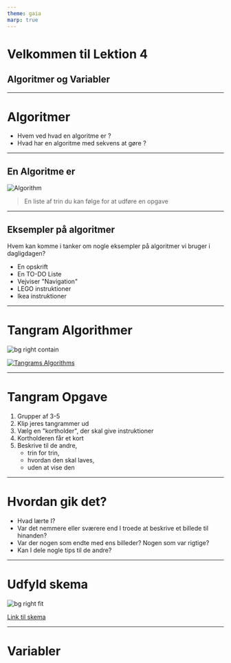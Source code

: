 ```yaml
---
theme: gaia
marp: true
---
```


# Velkommen til Lektion 4

## Algoritmer og Variabler

---

# Algoritmer

* Hvem ved hvad en algoritme er ?
* Hvad har en algoritme med sekvens at gøre ?

---

## En Algoritme er

![Algorithm](https://code.org/curriculum/course4/1/vocab.png)

> En liste af trin du kan følge for at udføre en opgave

---

## Eksempler på algoritmer

Hvem kan komme i tanker om nogle eksempler på algoritmer vi bruger i dagligdagen?

* En opskrift
* En TO-DO Liste
* Vejviser "Navigation"
* LEGO instruktioner
* Ikea instruktioner

---

# Tangram Algorithmer

![bg right contain](https://upload.wikimedia.org/wikipedia/commons/thumb/c/cb/Tangram_set_00.jpg/600px-Tangram_set_00.jpg)

[![Tangrams Algorithms](https://img.youtube.com/vi/xZlKyTwQZv8/0.jpg)](https://youtu.be/xZlKyTwQZv8)

---

# Tangram Opgave

1. Grupper af 3-5
2. Klip jeres tangrammer ud
3. Vælg en "kortholder", der skal give instruktioner
4. Kortholderen får et kort
5. Beskrive til de andre, 
    - trin for trin,
    - hvordan den skal laves,
    - uden at vise den

---

# Hvordan gik det?

* Hvad lærte I?
* Var det nemmere eller sværere end I troede at beskrive et billede til hinanden?
* Var der nogen som endte med ens billeder? Nogen som var rigtige?
* Kan I dele nogle tips til de andre?

---

# Udfyld skema

![bg right fit](https://code.org/curriculum/course4/1/Tangrams.png)

[Link til skema](https://code.org/curriculum/course4/1/Assessment1-Tangrams.pdf)


---

# Variabler

